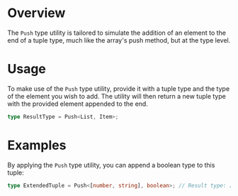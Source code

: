 # Overview

The `Push` type utility is tailored to simulate the addition of an element to the end of a tuple type, much like the array's push method, but at the type level.

# Usage

To make use of the `Push` type utility, provide it with a tuple type and the type of the element you wish to add. The utility will then return a new tuple type with the provided element appended to the end.

```typescript
type ResultType = Push<List, Item>;
```

# Examples

By applying the `Push` type utility, you can append a boolean type to this tuple:

```typescript
type ExtendedTuple = Push<[number, string], boolean>; // Result type: [number, string, boolean]
```
